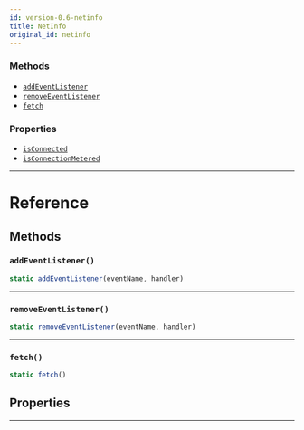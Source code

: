 ```yaml
---
id: version-0.6-netinfo
title: NetInfo
original_id: netinfo
---
```


### Methods

- [`addEventListener`](netinfo.md#addeventlistener)
- [`removeEventListener`](netinfo.md#removeeventlistener)
- [`fetch`](netinfo.md#fetch)

### Properties

- [`isConnected`](netinfo.md#isconnected)
- [`isConnectionMetered`](netinfo.md#isconnectionmetered)

---

# Reference

## Methods

### `addEventListener()`

```javascript
static addEventListener(eventName, handler)
```

---

### `removeEventListener()`

```javascript
static removeEventListener(eventName, handler)
```

---

### `fetch()`

```javascript
static fetch()
```

## Properties

---
